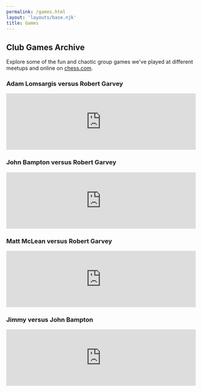```yaml
---
permalink: /games.html
layout: 'layouts/base.njk'
title: Games
---
```


<section class="section">
    <h2>Club Games Archive</h2>
    <p>
        Explore some of the fun and chaotic group games we've played at different meetups and online on
        <a href="https://chess.com">chess.com</a>.
    </p>
    <div class="game-list">
        <div class="game-item">
            <h3>Adam Lomsargis versus Robert Garvey</h3>
            <p>
                <iframe
                    id="13545254"
                    allowtransparency="true"
                    frameborder="0"
                    style="width: 100%; border: none"
                    src="https://www.chess.com/emboard?id=13545254"
                ></iframe>
            </p>
        </div>
        <div class="game-item">
            <h3>John Bampton versus Robert Garvey</h3>
            <p>
                <iframe
                    id="13545220"
                    allowtransparency="true"
                    frameborder="0"
                    style="width: 100%; border: none"
                    src="https://www.chess.com/emboard?id=13545220"
                ></iframe>
            </p>
        </div>
        <div class="game-item">
            <h3>Matt McLean versus Robert Garvey</h3>
            <p>
                <iframe
                    id="13545240"
                    allowtransparency="true"
                    frameborder="0"
                    style="width: 100%; border: none"
                    src="https://www.chess.com/emboard?id=13545240"
                ></iframe>
            </p>
        </div>
        <div class="game-item">
            <h3>Jimmy versus John Bampton</h3>
            <p>
                <iframe
                    id="13545342"
                    allowtransparency="true"
                    frameborder="0"
                    style="width: 100%; border: none"
                    src="https://www.chess.com/emboard?id=13545342"
                ></iframe>
            </p>
        </div>
    </div>
</section>
